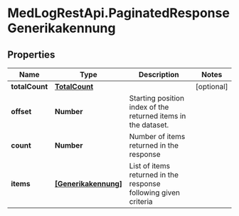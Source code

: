 # MedLogRestApi.PaginatedResponseGenerikakennung

## Properties

Name | Type | Description | Notes
------------ | ------------- | ------------- | -------------
**totalCount** | [**TotalCount**](TotalCount.md) |  | [optional] 
**offset** | **Number** | Starting position index of the returned items in the dataset. | 
**count** | **Number** | Number of items returned in the response | 
**items** | [**[Generikakennung]**](Generikakennung.md) | List of items returned in the response following given criteria | 


